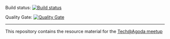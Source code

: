 Build status: [![Build status](https://ci.appveyor.com/api/projects/status/gekb1vqewbckvpbj/branch/master?svg=true)](https://ci.appveyor.com/project/CedricAgoda/opensource-ci/branch/master)

Quality Gate: [![Quality Gate](https://sonarcloud.io/api/project_badges/measure?project=opensource-ci&metric=alert_status)](https://sonarcloud.io/dashboard?id=opensource-ci)

------
This repository contains the resource material for the [Tech@Agoda meetup](https://www.meetup.com/TechAtAgoda/events/252186961/)
